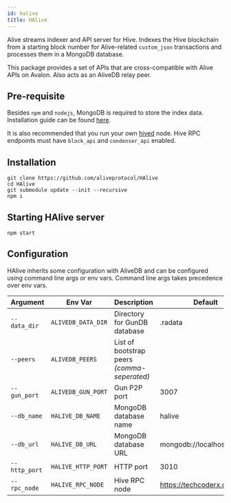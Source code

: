 ```yaml
---
id: halive
title: HAlive
---
```


Alive streams indexer and API server for Hive. Indexes the Hive blockchain from a starting block number for Alive-related `custom_json` transactions and processes them in a MongoDB database.

This package provides a set of APIs that are cross-compatible with Alive APIs on Avalon. Also acts as an AliveDB relay peer.

## Pre-requisite

Besides `npm` and `nodejs`, MongoDB is required to store the index data. Installation guide can be found [here](https://docs.mongodb.com/manual/administration/install-community).

It is also recommended that you run your own [hived](https://gitlab.syncad.com/hive/hive) node. Hive RPC endpoints must have `block_api` and `condenser_api` enabled.

## Installation
```
git clone https://github.com/aliveprotocol/HAlive
cd HAlive
git submodule update --init --recursive
npm i
```

## Starting HAlive server
```
npm start
```

## Configuration

HAlive inherits some configuration with AliveDB and can be configured using command line args or env vars. Command line args takes precedence over env vars.

|Argument|Env Var|Description|Default|
|-|-|-|-|
|`--data_dir`|`ALIVEDB_DATA_DIR`|Directory for GunDB database|.radata|
|`--peers`|`ALIVEDB_PEERS`|List of bootstrap peers *(comma-seperated)*||
|`--gun_port`|`ALIVEDB_GUN_PORT`|Gun P2P port|3007|
|`--db_name`|`HALIVE_DB_NAME`|MongoDB database name|halive|
|`--db_url`|`HALIVE_DB_URL`|MongoDB database URL|mongodb://localhost:27017|
|`--http_port`|`HALIVE_HTTP_PORT`|HTTP port|3010|
|`--rpc_node`|`HALIVE_RPC_NODE`|Hive RPC node|https://techcoderx.com|